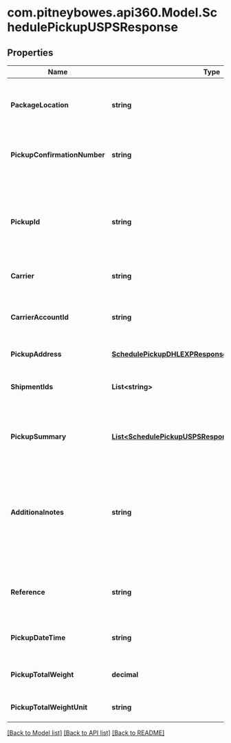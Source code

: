 # com.pitneybowes.api360.Model.SchedulePickupUSPSResponse

## Properties

Name | Type | Description | Notes
------------ | ------------- | ------------- | -------------
**PackageLocation** | **string** | It specifies the location from where packages would be collected. | [optional] 
**PickupConfirmationNumber** | **string** | It displays the unique confirmation number of the pickup | [optional] 
**PickupId** | **string** | It displays the unique pickup Id which can be further used to get scheduled PDF and cancel pdf if required. | [optional] 
**Carrier** | **string** | It dispays the carrier | [optional] 
**CarrierAccountId** | **string** | It displays the carrier acount id which is used to create the shipment | [optional] 
**PickupAddress** | [**SchedulePickupDHLEXPResponsePickupAddress**](SchedulePickupDHLEXPResponsePickupAddress.md) |  | [optional] 
**ShipmentIds** | **List&lt;string&gt;** | It indicates the shipmentIds for which pickup is scheduled. | [optional] 
**PickupSummary** | [**List&lt;SchedulePickupUSPSResponsePickupSummaryInner&gt;**](SchedulePickupUSPSResponsePickupSummaryInner.md) | It displays the package details provided in the request. | [optional] 
**Additionalnotes** | **string** | It displays additional comments or remarks provided in the request, it would be printed on the scheduled pickup document | [optional] 
**Reference** | **string** | It displays any reference information provided in the request. | [optional] 
**PickupDateTime** | **string** | It displays the scheduled pickup date | [optional] 
**PickupTotalWeight** | **decimal** | It displays the total package weight. | [optional] 
**PickupTotalWeightUnit** | **string** | It displays the weight unit. | [optional] 

[[Back to Model list]](../README.md#documentation-for-models) [[Back to API list]](../README.md#documentation-for-api-endpoints) [[Back to README]](../README.md)

